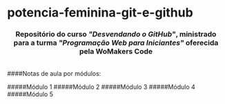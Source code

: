 # potencia-feminina-git-e-github

### <center>Repositório do curso *"Desvendando o GitHub"*, ministrado para a turma *"Programação Web para Iniciantes"* oferecida pela WoMakers Code</center>
<br>
####Notas de aula por módulos:

#####Módulo 1
#####Módulo 2
#####Módulo 3
#####Módulo 4
#####Módulo 5

